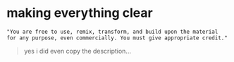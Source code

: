 
# making everything clear

```
"You are free to use, remix, transform, and build upon the material
for any purpose, even commercially. You must give appropriate credit."
```

>yes i did even copy the description...
